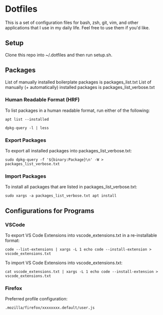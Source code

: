 # Dotfiles
This is a set of configuration files for bash, zsh, git, vim, and other applications that I use in my daily life. Feel free to use them if you'd like.

## Setup
Clone this repo into ~/.dotfiles and then run setup.sh.

## Packages
List of manually installed boilerplate packages is packages_list.txt
List of manually (+ automatically) installed packages is packages_list_verbose.txt

### Human Readable Format (HRF)
To list packages in a human readable format, run either of the following:

```apt list --installed```

```dpkg-query -l | less```

### Export Packages
To export all installed packages into packages_list_verbose.txt:

```sudo dpkg-query -f '${binary:Package}\n' -W > packages_list_verbose.txt```

### Import Packages
To install all packages that are listed in packages_list_verbose.txt:

```sudo xargs -a packages_list_verbose.txt apt install```

## Configurations for Programs
### VSCode
To export VS Code Extensions into vscode_extensions.txt in a re-installable format:

```code --list-extensions | xargs -L 1 echo code --install-extension > vscode_extensions.txt```

To import VS Code Extensions into vscode_extensions.txt:

```cat vscode_extensions.txt | xargs -L 1 echo code --install-extension > vscode_extensions.txt```

### Firefox
Preferred profile configuration:

```.mozilla/firefox/xxxxxxxx.default/user.js```

